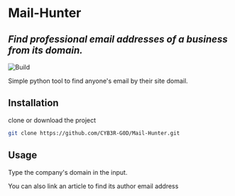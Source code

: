 # Mail-Hunter
## _Find professional email addresses of a business from its domain._
![Build](https://img.shields.io/badge/Status-Beta-red)

Simple python tool to find anyone's email by their site domail.

## Installation

clone or download the project

```sh
git clone https://github.com/CYB3R-G0D/Mail-Hunter.git
```

## Usage

Type the company's domain in the input.
<p>You can also link an article to find its author email address<p>
